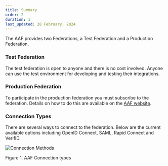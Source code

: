 ```yaml
---
title: Summary
order: 2
duration: 1
last_updated: 28 February, 2024
---
```


The AAF provides two Federations, a Test Federation and a Production Federation.

### Test Federation

The test federation is open to anyone and there is no cost involved. Anyone can use the test environment for developing and testing their integrations.

### Production Federation

To participate in the production federation you must subscribe to the federation. Details on how to do this are
available on the [AAF website][aaf-website].

[aaf-website]: https://aaf.edu.au/subscribe/who.html

### Connection Types

There are several ways to connect to the federation. Below are the current available options including OpenID 
Connect, SAML, Rapid Connect and VerifID.

![Connection Methods](/assets/images/connect-a-service/Connection-types.png)

Figure 1. AAF Connection types